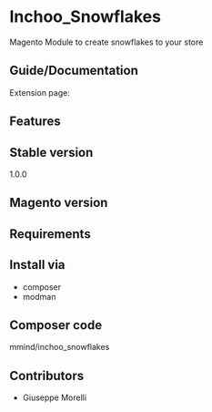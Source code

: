 Inchoo_Snowflakes
==================
Magento Module to create snowflakes to your store

## Guide/Documentation
Extension page: 

## Features


## Stable version
1.0.0

## Magento version


## Requirements


## Install via
- composer
- modman

## Composer code
mmind/inchoo_snowflakes

## Contributors
- Giuseppe Morelli